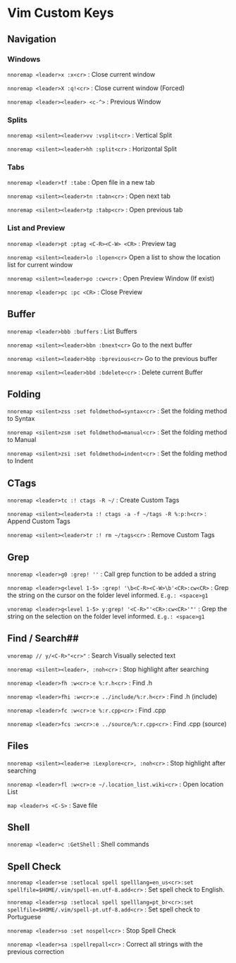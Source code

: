# Vim Custom Keys #

## Navigation ##

### Windows ###

`nnoremap <leader>x :x<cr>` : Close current window

`nnoremap <leader>X :q!<cr>` : Close current window (Forced)

`nnoremap <leader><leader> <c-^>` : Previous Window

### Splits ###

`nnoremap <silent><leader>vv :vsplit<cr>` : Vertical Split

`nnoremap <silent><leader>hh :split<cr>` : Horizontal Split

### Tabs ###

`nnoremap <leader>tf :tabe` : Open file in a new tab

`nnoremap <silent><leader>tn :tabn<cr>` : Open next tab

`nnoremap <silent><leader>tp :tabp<cr>` : Open previous tab

### List and Preview ###

`nnoremap <leader>pt :ptag <C-R><C-W> <CR>` : Preview tag

`nnoremap <silent><leader>lo :lopen<cr>` Open a list to show the location list for current window

`nnoremap <silent><leader>po :cw<cr>` : Open Preview Window (If exist)

`nnoremap <leader>pc :pc <CR>` : Close Preview

## Buffer ##

`nnoremap <leader>bbb :buffers` : List Buffers

`nnoremap <silent><leader>bbn :bnext<cr>` Go to the next buffer

`nnoremap <silent><leader>bbp :bprevious<cr>` Go to the previous buffer

`nnoremap <silent><leader>bbd :bdelete<cr>` : Delete current Buffer

## Folding ##

`nnoremap <silent>zss :set foldmethod=syntax<cr>` : Set the folding method to Syntax

`nnoremap <silent>zsm :set foldmethod=manual<cr>` : Set the folding method to Manual

`nnoremap <silent>zsi :set foldmethod=indent<cr>` : Set the folding method to Indent

## CTags ##

`nnoremap <leader>tc :! ctags -R ~/` : Create Custom Tags

`nnoremap <silent><leader>ta :! ctags -a -f ~/tags -R %:p:h<cr>` : Append Custom Tags

`nnoremap <silent><leader>tr :! rm ~/tags<cr>` : Remove Custom Tags

## Grep ##

`nnoremap <leader>g0 :grep! ''` : Call grep function to be added a string

`nnoremap <leader>g<level 1-5> :grep! '\b<C-R><C-W>\b'<CR>:cw<CR>` : Grep the string on the cursor on the folder level informed. `E.g.: <space>g1`

`vnoremap <leader>g<level 1-5> y:grep! '<C-R>"'<CR>:cw<CR>'"'` : Grep the string on the selection on the folder level informed. `E.g.: <space>g1`

## Find / Search## 

`vnoremap // y/<C-R>"<cr>"` : Search Visually selected text

`nnoremap <silent><leader>, :noh<cr>` : Stop highlight after searching

`nnoremap <leader>fh :w<cr>:e %:r.h<cr>` : Find .h

`nnoremap <leader>fhi :w<cr>:e ../include/%:r.h<cr>` : Find .h (include)

`nnoremap <leader>fc :w<cr>:e %:r.cpp<cr>` : Find .cpp

`nnoremap <leader>fcs :w<cr>:e ../source/%:r.cpp<cr>` : Find .cpp (source)

## Files ##

`nnoremap <silent><leader>e :Lexplore<cr>, :noh<cr>` : Stop highlight after searching

`nnoremap <leader>fl :w<cr>:e ~/.location_list.wiki<cr>` : Open location List

`map <leader>s <C-S>` : Save file

## Shell ##

`nnoremap <leader>c :GetShell` : Shell commands

## Spell Check ##


`nnoremap <leader>se :setlocal spell spelllang=en_us<cr>:set spellfile=$HOME/.vim/spell-en.utf-8.add<cr>` : Set spell check to English.

`nnoremap <leader>sp :setlocal spell spelllang=pt_br<cr>:set spellfile=$HOME/.vim/spell-pt.utf-8.add<cr>` : Set spell check to Portuguese

`nnoremap <leader>so :set nospell<cr>` : Stop Spell Check

`nnoremap <leader>sa :spellrepall<cr>` : Correct all strings with the previous correction
